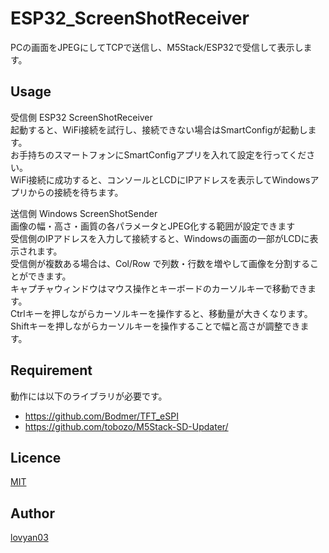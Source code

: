 # ESP32_ScreenShotReceiver
  
PCの画面をJPEGにしてTCPで送信し、M5Stack/ESP32で受信して表示します。
  
## Usage  
受信側 ESP32 ScreenShotReceiver  
起動すると、WiFi接続を試行し、接続できない場合はSmartConfigが起動します。  
お手持ちのスマートフォンにSmartConfigアプリを入れて設定を行ってください。  
WiFi接続に成功すると、コンソールとLCDにIPアドレスを表示してWindowsアプリからの接続を待ちます。  
  
送信側 Windows ScreenShotSender  
画像の幅・高さ・画質の各パラメータとJPEG化する範囲が設定できます  
受信側のIPアドレスを入力して接続すると、Windowsの画面の一部がLCDに表示されます。  
受信側が複数ある場合は、Col/Row で列数・行数を増やして画像を分割することができます。  
キャプチャウィンドウはマウス操作とキーボードのカーソルキーで移動できます。  
Ctrlキーを押しながらカーソルキーを操作すると、移動量が大きくなります。  
Shiftキーを押しながらカーソルキーを操作することで幅と高さが調整できます。  

## Requirement
動作には以下のライブラリが必要です。  

* https://github.com/Bodmer/TFT_eSPI
* https://github.com/tobozo/M5Stack-SD-Updater/  

## Licence

[MIT](https://github.com/lovyan03/ESP32_ScreenShotReceiver/blob/master/LICENSE)  

## Author

[lovyan03](https://twitter.com/lovyan03)  
